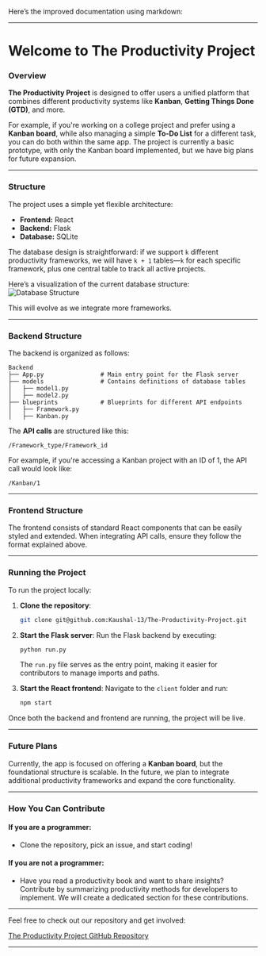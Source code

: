 Here’s the improved documentation using markdown:

---

# Welcome to The Productivity Project

### Overview

**The Productivity Project** is designed to offer users a unified platform that combines different productivity systems like **Kanban**, **Getting Things Done (GTD)**, and more.

For example, if you're working on a college project and prefer using a **Kanban board**, while also managing a simple **To-Do List** for a different task, you can do both within the same app. The project is currently a basic prototype, with only the Kanban board implemented, but we have big plans for future expansion.

---

### Structure

The project uses a simple yet flexible architecture:

- **Frontend:** React
- **Backend:** Flask
- **Database:** SQLite

The database design is straightforward: if we support `k` different productivity frameworks, we will have `k + 1` tables—`k` for each specific framework, plus one central table to track all active projects.

Here’s a visualization of the current database structure:
![Database Structure](https://github.com/user-attachments/assets/b0db8c79-85f8-445b-b8ed-e67811279795)

This will evolve as we integrate more frameworks.

---

### Backend Structure

The backend is organized as follows:

```
Backend
├── App.py                # Main entry point for the Flask server
├── models                # Contains definitions of database tables
│   ├── model1.py
│   ├── model2.py
├── blueprints            # Blueprints for different API endpoints
│   ├── Framework.py
│   ├── Kanban.py
```

The **API calls** are structured like this:

```
/Framework_type/Framework_id
```

For example, if you're accessing a Kanban project with an ID of 1, the API call would look like:

```
/Kanban/1
```

---

### Frontend Structure

The frontend consists of standard React components that can be easily styled and extended. When integrating API calls, ensure they follow the format explained above.

---

### Running the Project

To run the project locally:

1. **Clone the repository**:
   ```bash
   git clone git@github.com:Kaushal-13/The-Productivity-Project.git
   ```

2. **Start the Flask server**:
   Run the Flask backend by executing:
   ```bash
   python run.py
   ```

   The `run.py` file serves as the entry point, making it easier for contributors to manage imports and paths.

3. **Start the React frontend**:
   Navigate to the `client` folder and run:
   ```bash
   npm start
   ```

Once both the backend and frontend are running, the project will be live.

---

### Future Plans

Currently, the app is focused on offering a **Kanban board**, but the foundational structure is scalable. In the future, we plan to integrate additional productivity frameworks and expand the core functionality.

---

### How You Can Contribute

#### If you are a programmer:
- Clone the repository, pick an issue, and start coding!

#### If you are not a programmer:
- Have you read a productivity book and want to share insights? Contribute by summarizing productivity methods for developers to implement. We will create a dedicated section for these contributions.

---

Feel free to check out our repository and get involved:

[The Productivity Project GitHub Repository](https://github.com/Kaushal-13/The-Productivity-Project)

---


   

